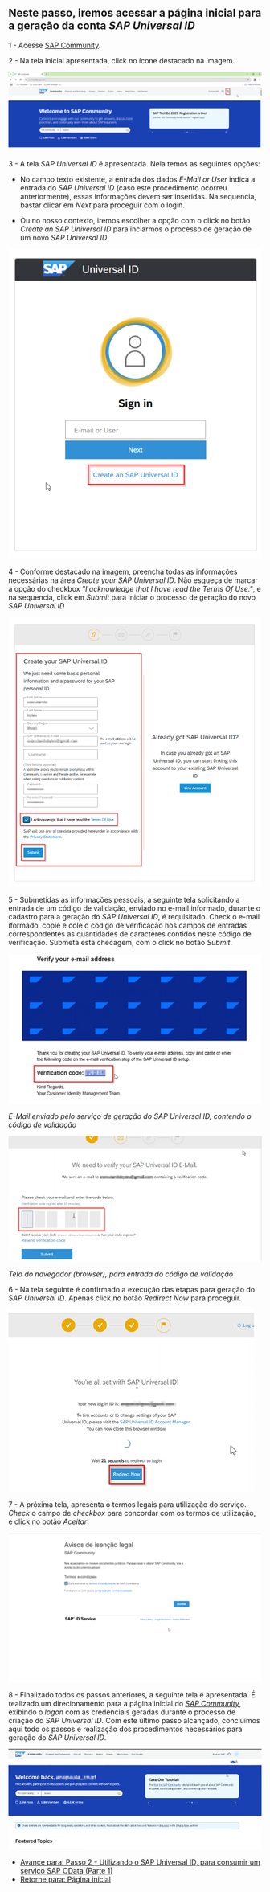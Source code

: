 ## Neste passo, iremos acessar a página inicial para a geração da conta *SAP Universal ID*

1 - Acesse [SAP Community](community.sap.com/).

2 - Na tela inicial apresentada, click no ícone destacado na imagem. 

![MDK](img/img-01.png)

3 - A tela *SAP Universal ID* é apresentada. Nela temos as seguintes opções:
- No campo texto existente, a entrada dos dados *E-Mail or User* indica a entrada do *SAP Universal ID* (caso este procedimento ocorreu anteriormente), essas informações devem ser inseridas. Na sequencia, bastar clicar em *Next* para proceguir com o login.

- Ou no nosso contexto, iremos escolher a opção com o click no botão *Create an SAP Universal ID* para inciarmos o processo de geração de um novo *SAP Universal ID*
  
![MDK](img/img-02.png)

4 - Conforme destacado na imagem, preencha todas as informações necessárias na área *Create your SAP Universal ID*. Não esqueça de marcar a opção do checkbox *"I acknowledge that I have read the Terms Of Use."*, e na sequencia, click em *Submit* para iniciar o processo de geração do novo *SAP Universal ID*

![MDK](img/img-03.png)

5 - Submetidas as informações pessoais, a seguinte tela solicitando a entrada de um código de validação, enviado no e-mail informado, durante o cadastro para a geração do *SAP Universal ID*, é requisitado. Check o e-mail iformado, copie e cole o código de verificação nos campos de entradas correspondentes as quantidades de caracteres contidos neste código de verificação. Submeta esta checagem, com o click no botão *Submit*.

![MDK](img/img-06.png)

*E-Mail enviado pelo serviço de geração do SAP Universal ID, contendo o código de validação*

![MDK](img/img-04.png)

*Tela do navegador (browser), para entrada do código de validação*

6 - Na tela seguinte é confirmado a execução das etapas para geração do *SAP Universal ID*. Apenas click no botão *Redirect Now* para proceguir.

![MDK](img/img-05.png)

7 - A próxima tela, apresenta o termos legais para utilização do serviço. *Check* o campo de *checkbox* para concordar com os termos de utilização, e click no botão *Aceitar*.

![MDK](img/img-07.png)

8 - Finalizado todos os passos anteriores, a seguinte tela é apresentada. É realizado um direcionamento para a página inicial do *[SAP Community](https://community.sap.com/)*, exibindo o *logon* com as credenciais geradas durante o processo de criação do *SAP Universal ID*. Com este último passo alcançado, concluímos aqui todo os passos e realização dos procedimentos necessários para geração do *SAP Universal ID*.

![MDK](img/img-10.png)

- [Avance para: Passo 2 - Utilizando o SAP Universal ID, para consumir um serviço SAP OData (Parte 1)](../step-02/README.md)
- [Retorne para: Página inicial](../README.md)